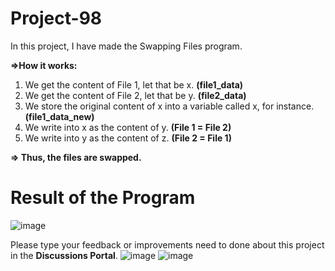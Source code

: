 # Project-98
In this project, I have made the Swapping Files program.

**=>How it works:**

1. We get the content of File 1, let that be x. **(file1_data)**
2. We get the content of File 2, let that be y. **(file2_data)**
3. We store the original content of x into a variable called x, for instance. **(file1_data_new)**
4. We write into x as the content of y. **(File 1 = File 2)**
5. We write into y as the content of z. **(File 2 = File 1)**

**=> Thus, the files are swapped.**

# Result of the Program
![image](https://github.com/yb-projects/Project-98/assets/148340445/73f887b8-71b4-4f59-a315-ce448b987d6f)

Please type your feedback or improvements need to done about this project in the **Discussions Portal**.
![image](https://github.com/yb-projects/Project-98/assets/148340445/412bbfe0-3caf-470a-afa9-558cb1659ad8)
![image](https://github.com/yb-projects/Project-98/assets/148340445/306ab153-65b8-4ffb-ac11-3a743c008056)


